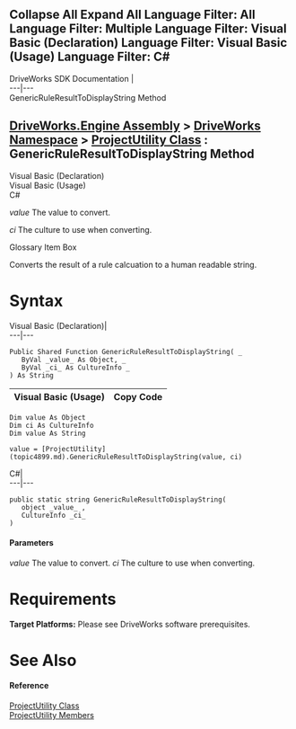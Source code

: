 Collapse All Expand All Language Filter: All  Language Filter: Multiple  Language Filter: Visual Basic (Declaration) Language Filter: Visual Basic (Usage) Language Filter: C#  
---  
DriveWorks SDK Documentation  |   
---|---  
GenericRuleResultToDisplayString Method   
  
[DriveWorks.Engine Assembly](topic2156.md) > [DriveWorks Namespace](topic2159.md) > [ProjectUtility Class](topic4899.md) : GenericRuleResultToDisplayString Method  
---  
  
Visual Basic (Declaration)    
Visual Basic (Usage)    
C# 

_value_
    The value to convert.

_ci_
    The culture to use when converting.

Glossary Item Box

Converts the result of a rule calcuation to a human readable string. 

# Syntax

Visual Basic (Declaration)|   
---|---  
      
    
    Public Shared Function GenericRuleResultToDisplayString( _
       ByVal _value_ As Object, _
       ByVal _ci_ As CultureInfo _
    ) As String  
  
Visual Basic (Usage)| Copy Code  
---|---  
      
    
    Dim value As Object
    Dim ci As CultureInfo
    Dim value As String
     
    value = [ProjectUtility](topic4899.md).GenericRuleResultToDisplayString(value, ci)  
  
C#|   
---|---  
      
    
    public static string GenericRuleResultToDisplayString( 
       object _value_ ,
       CultureInfo _ci_
    )  
  
#### Parameters

 _value_
    The value to convert.
_ci_
    The culture to use when converting.

# Requirements

**Target Platforms:** Please see DriveWorks software prerequisites.

# See Also

#### Reference

[ProjectUtility Class](topic4899.md)   
[ProjectUtility Members](topic4900.md)



